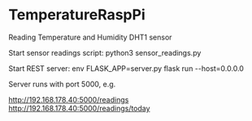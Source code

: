 # TemperatureRaspPi
Reading Temperature and Humidity DHT1 sensor

Start sensor readings script:
python3 sensor_readings.py

Start REST server:
env FLASK_APP=server.py flask run --host=0.0.0.0

Server runs with port 5000, e.g.

http://192.168.178.40:5000/readings
http://192.168.178.40:5000/readings/today
